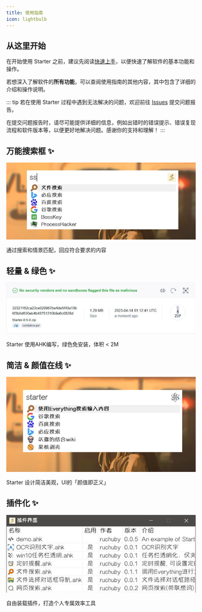 ```yaml
---
title: 使用指南
icon: lightbulb
---
```


## 从这里开始

在开始使用 Starter 之前，建议先阅读[快速上手](./get-started/intro)，以便快速了解软件的基本功能和操作。

若想深入了解软件的**所有功能**，可以查阅使用指南的其他内容，其中包含了详细的介绍和操作说明。

::: tip
若在使用 Starter 过程中遇到无法解决的问题，欢迎前往 [Issues](https://github.com/ruchuby/Starter/issues) 提交问题报告。

在提交问题报告时，请尽可能提供详细的信息，例如出错时的错误提示、错误复现流程和软件版本等，以便更好地解决问题。感谢你的支持和理解！
:::

## 万能搜索框 ✨

![万能搜索框](../images/search-box.jpg)

通过搜索和情景匹配，回应符合要求的内容
## 轻量 & 绿色 ✨

![软件体积](../images/virustotal.jpg)

Starter 使用AHK编写，绿色免安装，体积 < 2M
## 简洁 & 颜值在线 ✨

![智能模式](../images/intelligent-mode.jpg)

Starter 设计简洁美观，UI的「颜值即正义」
## 插件化 ✨

![插件化](../images/plugin.jpg)

自由装载插件，打造个人专属效率工具